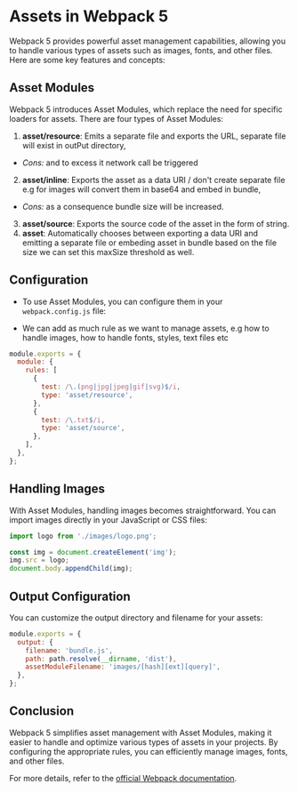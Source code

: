 # Assets in Webpack 5

Webpack 5 provides powerful asset management capabilities, allowing you to handle various types of assets such as images, fonts, and other files. Here are some key features and concepts:

## Asset Modules

Webpack 5 introduces Asset Modules, which replace the need for specific loaders for assets. There are four types of Asset Modules:

1. **asset/resource**: Emits a separate file and exports the URL, separate file will exist in outPut directory,
 - _Cons:_ and to excess it network call be triggered
2. **asset/inline**: Exports the asset as a data URI / don't create separate file e.g for images will convert them in base64 and embed in bundle,
 - _Cons:_ as a consequence bundle size will be increased.
3. **asset/source**: Exports the source code of the asset in the form of string.
4. **asset**: Automatically chooses between exporting a data URI and emitting a separate file or embeding asset in bundle based on the file size we can set this maxSize threshold as well.

## Configuration

- To use Asset Modules, you can configure them in your `webpack.config.js` file:

- We can add as much rule as we want to manage assets, e.g how to handle images, how to handle fonts, styles, text files etc

```javascript
module.exports = {
  module: {
    rules: [
      {
        test: /\.(png|jpg|jpeg|gif|svg)$/i,
        type: 'asset/resource',
      },
      {
        test: /\.txt$/i,
        type: 'asset/source',
      },
    ],
  },
};
```

## Handling Images

With Asset Modules, handling images becomes straightforward. You can import images directly in your JavaScript or CSS files:

```javascript
import logo from './images/logo.png';

const img = document.createElement('img');
img.src = logo;
document.body.appendChild(img);
```

## Output Configuration

You can customize the output directory and filename for your assets:

```javascript
module.exports = {
  output: {
    filename: 'bundle.js',
    path: path.resolve(__dirname, 'dist'),
    assetModuleFilename: 'images/[hash][ext][query]',
  },
};
```

## Conclusion

Webpack 5 simplifies asset management with Asset Modules, making it easier to handle and optimize various types of assets in your projects. By configuring the appropriate rules, you can efficiently manage images, fonts, and other files.

For more details, refer to the [official Webpack documentation](https://webpack.js.org/guides/asset-modules/).
